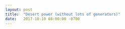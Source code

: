 ```yaml
---
layout: post
title:  "Desert power (without lots of generators)"
date:   2017-10-10 08:00:00 -0700
---
```


